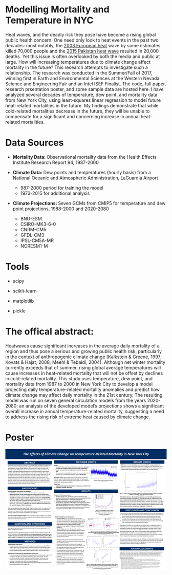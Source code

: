 # Modelling Mortality and Temperature in NYC
Heat waves, and the deadly risk they pose have become a rising global public health concern. One need only look to heat events in the past two decades: most notably, the [2003 European heat](https://www.sciencedirect.com/science/article/pii/S1631069107003770?via%3Dihub) wave by some estimates killed 70,000 people and the [2015 Pakistan heat wave](https://www.bloomberg.com/news/articles/2015-06-24/heat-wave-death-toll-rises-to-2-000-in-pakistan-s-financial-hub) resulted in 20,000 deaths. Yet this issue is often overlooked by both the media and public at large. How will increasing temperatures due to climate change affect mortality in the future? This research attempts to investigate such a relationship. The research was conducted in the Summer/Fall of 2017, winning first in Earth and Environmental Sciences at the Western Nevada Science and Engineering Fair and an Intel ISEF Finalist. The code, full paper, research prsentation poster, and some sample data are hosted here. I have analyzed several decades of temperature, dew point, and mortality data from New York City, using least-squares linear regression to model future heat-related mortalities in the future. My findings demonstrate that while cold-related mortalities decrease in the future, they will be unable to compensate for a significant and concerning increase in annual heat-related mortalities.

<h1>Data Sources</h1>

- <b>Mortality Data: </b>Observational mortality data from the Health Effects Institute Research Report 94, 1987-2000

- <b>Climate Data: </b>Dew points and temperatures (hourly basis) from a National Oceanic and Atmospheric Administration, LaGuardia Airport
  - 987-2000 period for training the model
  - 1973-2015 for additional analysis

- <b>Climate Projections: </b>Seven GCMs from CMIP5 for temperature and dew point projections, 1988-2000 and 2020-2080
  - BNU-ESM
  - CSIRO-MK3-6-0
  - CNRM-CM5
  - GFDL-CM3
  - IPSL-CM5A-MR
  - NORESM1-M

<h1>Tools</h1>

- scipy

- scikit-learn

- matplotlib

- pickle

<h1>The offical abstract:</h1>
  
Heatwaves cause significant increases in the average daily mortality of a region and thus pose a serious and growing public health risk, particularly in the context of anthropogenic climate change (Kalkstein & Greene, 1997; Kovats & Hajat, 2008; Meehl & Tebaldi, 2004). Although net winter mortality currently exceeds that of summer, rising global average temperatures will cause increases in heat-related mortality that will not be offset by declines in cold-related mortality. This study uses temperature, dew point, and mortality data from 1987 to 2000 in New York City to develop a model projecting daily temperature-related mortality anomalies and predict how climate change may affect daily mortality in the 21st century. The resulting model was run on seven general circulation models from the years 2020-2080; an analysis of the developed model’s projections shows a significant overall increase in annual temperature-related mortality, suggesting a need to address the rising risk of extreme heat caused by climate change.

<h1>Poster</h1>

![Image of Poster](https://raw.githubusercontent.com/hannahchuh/Modelling-Temperature-Related-Mortality-in-NYC/master/Poster.png)
